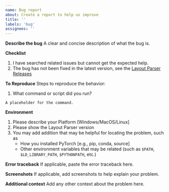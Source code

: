 ```yaml
---
name: Bug report
about: Create a report to help us improve
title: ''
labels: 'bug'
assignees: ''
---
```


**Describe the bug**
A clear and concise description of what the bug is.

**Checklist**

1. I have searched related issues but cannot get the expected help.
2. The bug has not been fixed in the latest version, see the [Layout Parser Releases](https://github.com/Layout-Parser/layout-parser/releases/)

**To Reproduce**
Steps to reproduce the behavior:
1. What command or script did you run?
```none
A placeholder for the command.
```

**Environment**
1. Please describe your Platform [Windows/MacOS/Linux]
2. Please show the Layout Parser version
2. You may add addition that may be helpful for locating the problem, such as
    - How you installed PyTorch [e.g., pip, conda, source]
    - Other environment variables that may be related (such as `$PATH`, `$LD_LIBRARY_PATH`, `$PYTHONPATH`, etc.)

**Error traceback**
If applicable, paste the error traceback here.

**Screenshots**
If applicable, add screenshots to help explain your problem.

**Additional context**
Add any other context about the problem here.
